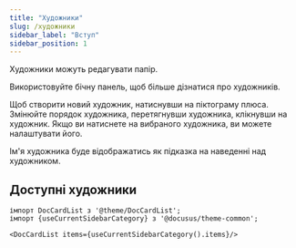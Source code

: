 ```yaml
---
title: "Художники"
slug: /художники
sidebar_label: "Вступ"
sidebar_position: 1
---
```



Художники можуть редагувати папір.

Використовуйте бічну панель, щоб більше дізнатися про художників.

Щоб створити новий художник, натиснувши на піктограму плюса. Змінюйте порядок художника, перетягнувши художника, клікнувши на художник. Якщо ви натиснете на вибраного художника, ви можете налаштувати його.

Ім'я художника буде відображатись як підказка на наведенні над художником.

## Доступні художники

```mdx-code-block
імпорт DocCardList з '@theme/DocCardList';
імпорт {useCurrentSidebarCategory} з '@docusus/theme-common';

<DocCardList items={useCurrentSidebarCategory().items}/>
```

